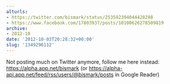 ```yaml
---
alturls:
- https://twitter.com/bismark/status/253592394044428288
- https://www.facebook.com/17803937/posts/10100626278509819
archive:
- 2012-10
date: '2012-10-03T20:28:32+00:00'
slug: '1349296112'
---
```


Not posting much on Twitter anymore, follow me here instead: https://alpha.app.net/bismark (or https://alpha-api.app.net/feed/rss/users/@bismark/posts in Google Reader)

